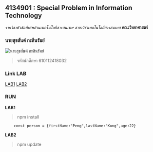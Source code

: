 ## 4134901 : Special Problem in Information Technology
_รายวิชาหัวข้อพิเศษด้านเทคโนโลยีสารสนเทษ_
_สาขาวิชาเทคโนโลยีสารสนเทศ_
**คณะวิทยาศาสตร์**

### นายสุขสันต์ กะสินรัมย์

![นายสุขสันต์ กะสินรัมย์](https://scontent.fbkk14-1.fna.fbcdn.net/v/t31.18172-8/22256684_735784336613447_6873741279705273070_o.jpg?_nc_cat=104&ccb=1-5&_nc_sid=174925&_nc_eui2=AeF9rHVMLbV47yYy9I3zUe5mA-Di4Q5fLsUD4OLhDl8uxeHm5JWESijGRmyTogyBAkOnIruTqUAuhYWSnlztFf_z&_nc_ohc=c9rmIzatSysAX9cLsSC&_nc_ht=scontent.fbkk14-1.fna&oh=a060011683be937418f93e099e2024b4&oe=61C4FEB0)
>รหัสนักศีกษา 610112418032

### Link LAB
[LAB1](https://github.com/610112418032/-4134901-2-64/tree/main/LAB1)
[LAB2](https://github.com/610112418032/-4134901-2-64/tree/main/LAB2)

### RUN
**LAB1**

> npm install

```
    const person = {firstName:"Peng",lastName:"Kung",age:22}
```

**LAB2**

> npm update


